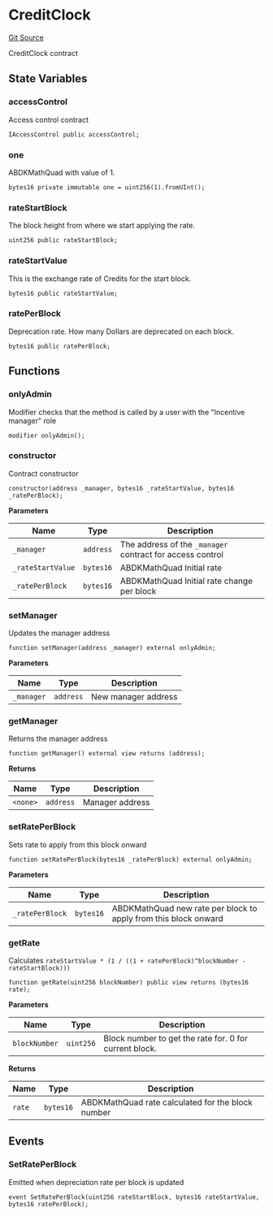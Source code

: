 # CreditClock
[Git Source](https://github.com/rndquu/ubiquity-dollar/blob/a6cd404057114388fb832210ff4efe4a6cd31e8e/src/dollar/core/CreditClock.sol)

CreditClock contract


## State Variables
### accessControl
Access control contract


```solidity
IAccessControl public accessControl;
```


### one
ABDKMathQuad with value of 1.


```solidity
bytes16 private immutable one = uint256(1).fromUInt();
```


### rateStartBlock
The block height from where we start applying the rate.


```solidity
uint256 public rateStartBlock;
```


### rateStartValue
This is the exchange rate of Credits for the start block.


```solidity
bytes16 public rateStartValue;
```


### ratePerBlock
Deprecation rate. How many Dollars are deprecated on each block.


```solidity
bytes16 public ratePerBlock;
```


## Functions
### onlyAdmin

Modifier checks that the method is called by a user with the "Incentive manager" role


```solidity
modifier onlyAdmin();
```

### constructor

Contract constructor


```solidity
constructor(address _manager, bytes16 _rateStartValue, bytes16 _ratePerBlock);
```
**Parameters**

|Name|Type|Description|
|----|----|-----------|
|`_manager`|`address`|The address of the `_manager` contract for access control|
|`_rateStartValue`|`bytes16`|ABDKMathQuad Initial rate|
|`_ratePerBlock`|`bytes16`|ABDKMathQuad Initial rate change per block|


### setManager

Updates the manager address


```solidity
function setManager(address _manager) external onlyAdmin;
```
**Parameters**

|Name|Type|Description|
|----|----|-----------|
|`_manager`|`address`|New manager address|


### getManager

Returns the manager address


```solidity
function getManager() external view returns (address);
```
**Returns**

|Name|Type|Description|
|----|----|-----------|
|`<none>`|`address`|Manager address|


### setRatePerBlock

Sets rate to apply from this block onward


```solidity
function setRatePerBlock(bytes16 _ratePerBlock) external onlyAdmin;
```
**Parameters**

|Name|Type|Description|
|----|----|-----------|
|`_ratePerBlock`|`bytes16`|ABDKMathQuad new rate per block to apply from this block onward|


### getRate

Calculates `rateStartValue * (1 / ((1 + ratePerBlock)^blockNumber - rateStartBlock)))`


```solidity
function getRate(uint256 blockNumber) public view returns (bytes16 rate);
```
**Parameters**

|Name|Type|Description|
|----|----|-----------|
|`blockNumber`|`uint256`|Block number to get the rate for. 0 for current block.|

**Returns**

|Name|Type|Description|
|----|----|-----------|
|`rate`|`bytes16`|ABDKMathQuad rate calculated for the block number|


## Events
### SetRatePerBlock
Emitted when depreciation rate per block is updated


```solidity
event SetRatePerBlock(uint256 rateStartBlock, bytes16 rateStartValue, bytes16 ratePerBlock);
```

